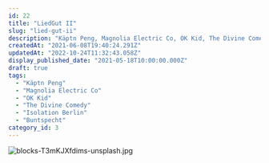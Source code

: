 ```yaml
---
id: 22
title: "LiedGut II"
slug: "lied-gut-ii"
description: "Käptn Peng, Magnolia Electric Co, OK Kid, The Divine Comedy, Isolation Berlin, Buntspecht"
createdAt: "2021-06-08T19:40:24.291Z"
updatedAt: "2022-10-24T11:32:43.058Z"
display_published_date: "2021-05-18T10:00:00.000Z"
draft: true
tags:
  - "Käptn Peng"
  - "Magnolia Electric Co"
  - "OK Kid"
  - "The Divine Comedy"
  - "Isolation Berlin"
  - "Buntspecht"
category_id: 3
---
```


![blocks-T3mKJXfdims-unsplash.jpg](https://res.cloudinary.com/dlsll9dkn/image/upload/v1623180216/blocks_T3m_KJ_Xfdims_unsplash_876cc35dd2.jpg)
  

